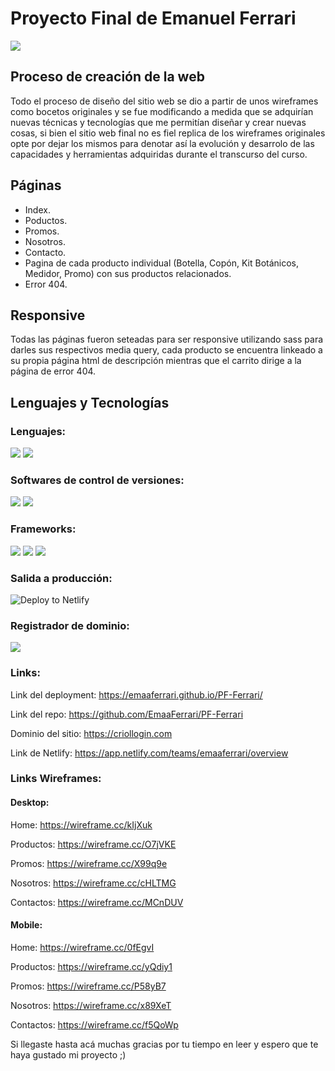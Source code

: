 # Proyecto Final de Emanuel Ferrari

![](https://criollogin.com/img/CriolloLogo.jpeg)

## Proceso de creación de la web

Todo el proceso de diseño del sitio web se dio a partir de unos wireframes como bocetos originales y se fue modificando a medida que se adquirían nuevas técnicas y tecnologías que me permitían diseñar y crear nuevas cosas, si bien el sitio web final no es fiel replica de los wireframes originales opte por dejar los mismos para denotar así la evolución y desarrolo de las capacidades y herramientas adquiridas durante el transcurso del curso.

## Páginas

- Index.
- Poductos.
- Promos.
- Nosotros.
- Contacto.
- Pagina de cada producto individual (Botella, Copón, Kit Botánicos, Medidor, Promo) con sus  productos relacionados.
- Error 404.

## Responsive

Todas las páginas fueron seteadas para ser responsive utilizando sass para darles sus respectivos media query, cada producto se encuentra linkeado a su propia página html de descripción mientras que el carrito dirige a la página de error 404.

## Lenguajes y Tecnologías

### Lenguajes:
![](https://camo.githubusercontent.com/d63d473e728e20a286d22bb2226a7bf45a2b9ac6c72c59c0e61e9730bfe4168c/68747470733a2f2f696d672e736869656c64732e696f2f62616467652f48544d4c352d4533344632363f7374796c653d666f722d7468652d6261646765266c6f676f3d68746d6c35266c6f676f436f6c6f723d7768697465)  ![](https://camo.githubusercontent.com/3a0f693cfa032ea4404e8e02d485599bd0d192282b921026e89d271aaa3d7565/68747470733a2f2f696d672e736869656c64732e696f2f62616467652f435353332d3135373242363f7374796c653d666f722d7468652d6261646765266c6f676f3d63737333266c6f676f436f6c6f723d7768697465)

### Softwares de control de versiones:
![](https://camo.githubusercontent.com/fbc3df79ffe1a99e482b154b29262ecbb10d6ee4ed22faa82683aa653d72c4e1/68747470733a2f2f696d672e736869656c64732e696f2f62616467652f4769744875622d3130303030303f7374796c653d666f722d7468652d6261646765266c6f676f3d676974687562266c6f676f436f6c6f723d7768697465)  ![](https://camo.githubusercontent.com/6e8d78b044d638f65e169b344b83e0eb0af52f51da98d0881abda6c69895a561/68747470733a2f2f696d672e736869656c64732e696f2f62616467652f47697448756225323050616765732d3232323232323f7374796c653d666f722d7468652d6261646765266c6f676f3d4769744875622532305061676573266c6f676f436f6c6f723d7768697465)

### Frameworks:
![](https://camo.githubusercontent.com/b13ed67c809178963ce9d538175b02649800772be1ce0cb02da5879e5614e236/68747470733a2f2f696d672e736869656c64732e696f2f62616467652f426f6f7473747261702d3536334437433f7374796c653d666f722d7468652d6261646765266c6f676f3d626f6f747374726170266c6f676f436f6c6f723d7768697465)  ![](https://camo.githubusercontent.com/8849f369ac031cc842a4ab4248c7f7db6a4b593cad1f2d1c01d3aeb6f0f8dca7/68747470733a2f2f696d672e736869656c64732e696f2f62616467652f536173732d4343363639393f7374796c653d666f722d7468652d6261646765266c6f676f3d73617373266c6f676f436f6c6f723d7768697465)  ![](https://camo.githubusercontent.com/a1eae878fdd3d1c1b687992ca74e5cac85f4b68e60a6efaa7bc8dc9883b71229/68747470733a2f2f696d672e736869656c64732e696f2f62616467652f4e6f64652e6a732d3333393933333f7374796c653d666f722d7468652d6261646765266c6f676f3d6e6f6465646f746a73266c6f676f436f6c6f723d7768697465)

### Salida a producción:
![Deploy to Netlify](https://www.netlify.com/img/deploy/button.svg)

### Registrador de dominio:
![](https://upload.wikimedia.org/wikipedia/commons/thumb/f/fa/GoDaddy_logo.svg/1280px-GoDaddy_logo.svg.png)

### Links:
Link del deployment: https://emaaferrari.github.io/PF-Ferrari/

Link del repo: https://github.com/EmaaFerrari/PF-Ferrari

Dominio del sitio: https://criollogin.com

Link de Netlify: https://app.netlify.com/teams/emaaferrari/overview

### Links Wireframes:

#### Desktop:

Home: https://wireframe.cc/kIjXuk

Productos:  https://wireframe.cc/O7jVKE

Promos: https://wireframe.cc/X99q9e

Nosotros: https://wireframe.cc/cHLTMG

Contactos: https://wireframe.cc/MCnDUV

#### Mobile:

Home: https://wireframe.cc/0fEgvI

Productos: https://wireframe.cc/yQdiy1

Promos: https://wireframe.cc/P58yB7

Nosotros: https://wireframe.cc/x89XeT

Contactos: https://wireframe.cc/f5QoWp

Si llegaste hasta acá muchas gracias por tu tiempo en leer y espero que te haya gustado mi proyecto ;)
